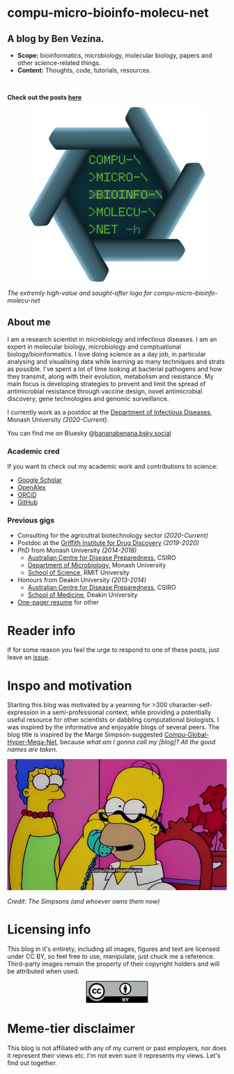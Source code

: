 # compu-micro-bioinfo-molecu-net

## A blog by Ben Vezina.

- **Scope:** bioinformatics, microbiology, molecular biology, papers and other science-related things.
- **Content:** Thoughts, code, tutorials, resources.
<br/>

**Check out the posts [here](https://github.com/bananabenana/compu-micro-bioinfo-molecu-net/tree/main/Posts)**



<p align="center">
  <a href="https://github.com/bananabenana/compu-micro-bioinfo-molecu-net/tree/main/Posts">
    <img src="Resources/logo.png" alt="compu-micro-bioinfo-molecu-net logo" style="height:400px; width:auto;">
  </a>
    <figcaption><em>The extremly high-value and sought-after logo for compu-micro-bioinfo-molecu-net</em></figcaption>
</p>


## About me
I am a research scientist in microbiology and infectious diseases. I am an expert in molecular biology, microbiology and comptuational biology/bioinformatics. I love doing science as a day job, in particular analysing and visualising data while learning as many techniques and strats as possible. I've spent a lot of time looking at bacterial pathogens and how they transmit, along with their evolution, metabolism and resistance. My main focus is developing strategies to prevent and limit the spread of antimicrobial resistance through vaccine design, novel antimicrobial discovery, gene technologies and genomic surveillance.

I currently work as a postdoc at the [Department of Infectious Diseases](https://www.monash.edu/medicine/translational/infectious-diseases), Monash University *(2020-Current)*.

You can find me on Bluesky @[bananabenana.bsky.social](https://bsky.app/profile/bananabenana.bsky.social)


### Academic cred
If you want to check out my academic work and contributions to science:
- [Google Scholar](https://scholar.google.com.au/citations?user=Rf9oh94AAAAJ&hl=en&oi=ao)
- [OpenAlex](https://openalex.org/authors/a5051696322)
- [ORCiD](https://orcid.org/0000-0003-4224-2537)
- [GitHub](https://github.com/bananabenana)

### Previous gigs
- Consulting for the agricultral biotechnology sector *(2020-Current)*
- Postdoc at the [Griffith Institute for Drug Discovery](https://www.griffith.edu.au/institute-drug-discovery) *(2019-2020)*
- PhD from Monash University *(2014-2018)*
    - [Australian Centre for Disease Preparedness](https://www.csiro.au/en/about/facilities-collections/acdp), CSIRO
    - [Department of Microbiology](https://www.monash.edu/discovery-institute/departments/microbiology), Monash University
    - [School of Science](https://www.rmit.edu.au/about/schools-colleges/science), RMIT University
- Honours from Deakin University *(2013-2014)*
    - [Australian Centre for Disease Preparedness](https://www.csiro.au/en/about/facilities-collections/acdp), CSIRO
    - [School of Medicine](https://www.deakin.edu.au/faculty-of-health/school-of-medicine), Deakin University
- [One-pager resume](Resources/Resume_single_page_public_2025-09-24.pdf) for other


# Reader info
If for some reason you feel the urge to respond to one of these posts, just leave an [issue](https://github.com/bananabenana/compu-micro-bioinfo-molecu-net/issues).


# Inspo and motivation
Starting this blog was motivated by a yearning for >300 character-self-expression in a semi-professional context, while providing a potentially useful resource for other scientists or dabbling computational biologists. I was inspired by the informative and enjoyable blogs of several peers. The blog title is inspired by the Marge Simpson-suggested [Compu-Global-Hyper-Mega-Net](https://simpsonswiki.com/wiki/Compu-Global-Hyper-Mega-Net), because *what am I gonna call my [blog]? All the good names are taken.*
<p align="center">
    <img src="Resources/No_Homers.png" alt="Homer Simpson answering the phone with 'Compu-Global-Hyper-Mega-Net' " style="height:300px; width:auto;">
  <figcaption><em>Credit: The Simpsons (and whoever owns them now)</em></figcaption>
</p>


# Licensing info
This blog in it's entirety, including all images, figures and text are licensed under CC BY, so feel free to use, manipulate, just chuck me a reference. Third-party images remain the property of their copyright holders and will be attributed when used.

<p align="center">
  <a href="https://creativecommons.org/licenses/by/4.0/">
    <img src="Resources/CC-BY_badge.png" alt="CC BY badge" style="height:50px; width:auto;">
  </a>
</p>


# Meme-tier disclaimer
This blog is not affiliated with any of my current or past employers, nor does it represent their views etc. I'm not even sure it represents my views. Let's find out together.
